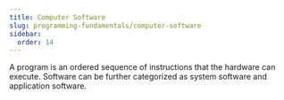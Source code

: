 ```yaml
---
title: Computer Software
slug: programming-fundamentals/computer-software
sidebar:
  order: 14
---
```


A program is an ordered sequence of instructions that the hardware can execute.
Software can be further categorized as system software and application software.
